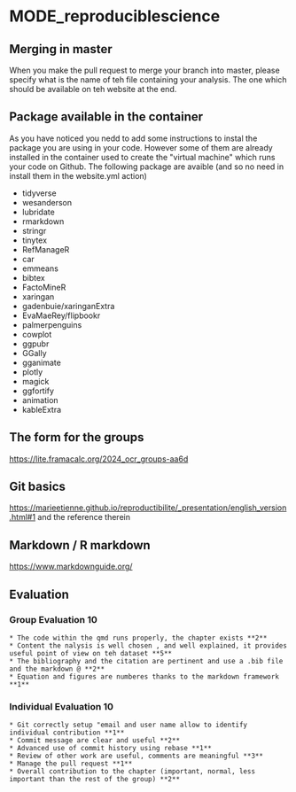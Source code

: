 # MODE_reproduciblescience

## Merging in master

When you make the pull request to merge your branch into master, please specify what is the name of teh file containing your analysis. The one which should be available on teh website at the end. 


## Package available in the container

As you have noticed you nedd to add some instructions to instal the package you are using in your code. However some of them are already installed in the container used to create the "virtual machine" which runs your code on Github.
The following package are avaible (and so no need in install them in the website.yml action)

* tidyverse
* wesanderson
* lubridate
* rmarkdown
* stringr
* tinytex
* RefManageR
* car 
* emmeans
* bibtex
* FactoMineR
* xaringan
* gadenbuie/xaringanExtra
* EvaMaeRey/flipbookr
* palmerpenguins
* cowplot
* ggpubr
* GGally
* gganimate
* plotly
* magick
* ggfortify
* animation
* kableExtra



## The form for the groups 

https://lite.framacalc.org/2024_ocr_groups-aa6d

## Git basics 

https://marieetienne.github.io/reproductibilite/_presentation/english_version.html#1 and the reference therein


## Markdown / R markdown 

https://www.markdownguide.org/


## Evaluation

### Group Evaluation  **10**
	* The code within the qmd runs properly, the chapter exists **2**
	* Content the nalysis is well chosen , and well explained, it provides useful point of view on teh dataset **5**
	* The bibliography and the citation are pertinent and use a .bib file and the markdown @ **2**
	* Equation and figures are numberes thanks to the markdown framework **1**

### Individual Evaluation  **10**
	* Git correctly setup "email and user name allow to identify individual contribution **1**
	* Commit message are clear and useful **2**
	* Advanced use of commit history using rebase **1**
	* Review of other work are useful, comments are meaningful **3**
	* Manage the pull request **1**
	* Overall contribution to the chapter (important, normal, less important than the rest of the group) **2** 
